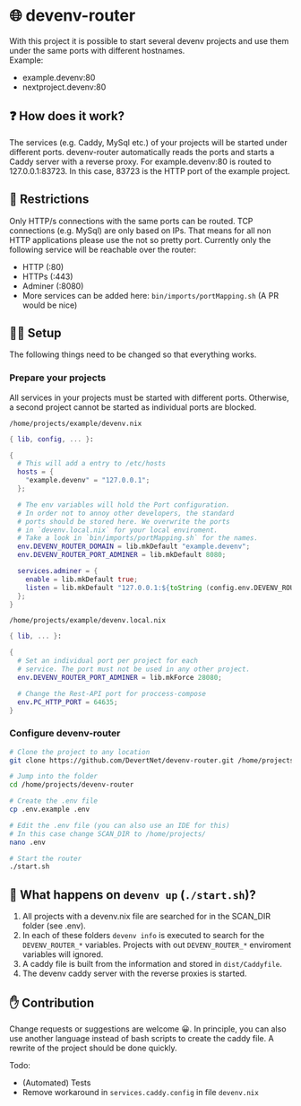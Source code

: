 # 🌐 devenv-router

With this project it is possible to start several devenv projects and use them under the same ports with different hostnames.  
Example:

- example.devenv:80
- nextproject.devenv:80

## ❓ How does it work?

The services (e.g. Caddy, MySql etc.) of your projects will be started under different ports.
devenv-router automatically reads the ports and starts a Caddy server with a reverse proxy.
For example.devenv:80 is routed to 127.0.0.1:83723. In this case, 83723 is the HTTP port of the example project.

## 🔑 Restrictions

Only HTTP/s connections with the same ports can be routed. TCP connections (e.g. MySql) are only based on IPs.
That means for all non HTTP applications please use the not so pretty port.
Currently only the following service will be reachable over the router:

- HTTP (:80)
- HTTPs (:443)
- Adminer (:8080)
- More services can be added here: `bin/imports/portMapping.sh` (A PR would be nice)

## 🧑‍💻 Setup

The following things need to be changed so that everything works.

### Prepare your projects

All services in your projects must be started with different ports. Otherwise, a second project cannot be started as individual ports are blocked.

`/home/projects/example/devenv.nix`

```nix
{ lib, config, ... }:

{
  # This will add a entry to /etc/hosts
  hosts = {
    "example.devenv" = "127.0.0.1";
  };

  # The env variables will hold the Port configuration.
  # In order not to annoy other developers, the standard
  # ports should be stored here. We overwrite the ports
  # in `devenv.local.nix` for your local enviroment.
  # Take a look in `bin/imports/portMapping.sh` for the names.
  env.DEVENV_ROUTER_DOMAIN = lib.mkDefault "example.devenv";
  env.DEVENV_ROUTER_PORT_ADMINER = lib.mkDefault 8080;

  services.adminer = {
    enable = lib.mkDefault true;
    listen = lib.mkDefault "127.0.0.1:${toString (config.env.DEVENV_ROUTER_PORT_ADMINER)}";
  };
}
```

`/home/projects/example/devenv.local.nix`

```nix
{ lib, ... }:

{
  # Set an individual port per project for each
  # service. The port must not be used in any other project.
  env.DEVENV_ROUTER_PORT_ADMINER = lib.mkForce 28080;

  # Change the Rest-API port for proccess-compose
  env.PC_HTTP_PORT = 64635;
}
```

### Configure devenv-router

```sh
# Clone the project to any location
git clone https://github.com/DevertNet/devenv-router.git /home/projects/devenv-router

# Jump into the folder
cd /home/projects/devenv-router

# Create the .env file
cp .env.example .env

# Edit the .env file (you can also use an IDE for this)
# In this case change SCAN_DIR to /home/projects/
nano .env

# Start the router
./start.sh
```

## 🤔 What happens on `devenv up` (`./start.sh`)?

1. All projects with a devenv.nix file are searched for in the SCAN_DIR folder (see .env).
2. In each of these folders `devenv info` is executed to search for the `DEVENV_ROUTER_*` variables. Projects with out `DEVENV_ROUTER_*` enviroment variables will ignored.
3. A caddy file is built from the information and stored in `dist/Caddyfile`.
4. The devenv caddy server with the reverse proxies is started.

## ✋ Contribution

Change requests or suggestions are welcome 😀.
In principle, you can also use another language instead of bash scripts to create the caddy file. A rewrite of the project should be done quickly.

Todo:

- (Automated) Tests
- Remove workaround in `services.caddy.config` in file `devenv.nix`
